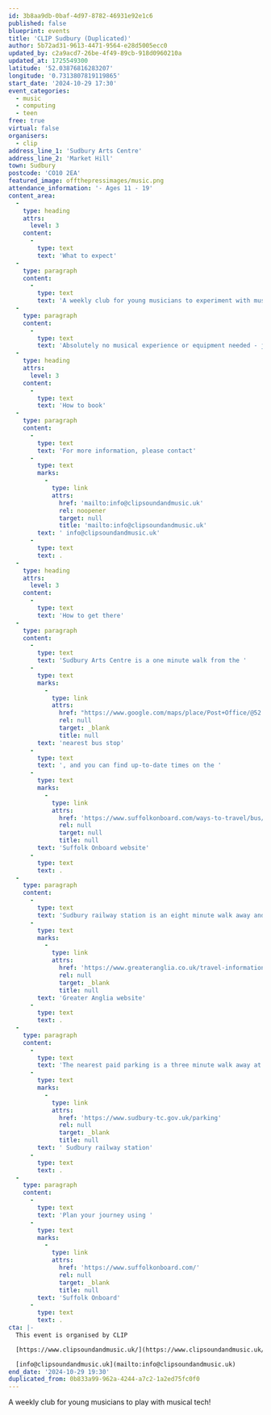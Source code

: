 ```yaml
---
id: 3b8aa9db-0baf-4d97-8782-46931e92e1c6
published: false
blueprint: events
title: 'CLIP Sudbury (Duplicated)'
author: 5b72ad31-9613-4471-9564-e28d5005ecc0
updated_by: c2a9acd7-26be-4f49-89cb-918d0960210a
updated_at: 1725549300
latitude: '52.03876816283207'
longitude: '0.7313807819119865'
start_date: '2024-10-29 17:30'
event_categories:
  - music
  - computing
  - teen
free: true
virtual: false
organisers:
  - clip
address_line_1: 'Sudbury Arts Centre'
address_line_2: 'Market Hill'
town: Sudbury
postcode: 'CO10 2EA'
featured_image: offthepressimages/music.png
attendance_information: '- Ages 11 - 19'
content_area:
  -
    type: heading
    attrs:
      level: 3
    content:
      -
        type: text
        text: 'What to expect'
  -
    type: paragraph
    content:
      -
        type: text
        text: 'A weekly club for young musicians to experiment with musical tech, play sound and music games and work collaboratively in a fun and supportive musical environment.'
  -
    type: paragraph
    content:
      -
        type: text
        text: 'Absolutely no musical experience or equipment needed - just bring yourself!'
  -
    type: heading
    attrs:
      level: 3
    content:
      -
        type: text
        text: 'How to book'
  -
    type: paragraph
    content:
      -
        type: text
        text: 'For more information, please contact'
      -
        type: text
        marks:
          -
            type: link
            attrs:
              href: 'mailto:info@clipsoundandmusic.uk'
              rel: noopener
              target: null
              title: 'mailto:info@clipsoundandmusic.uk'
        text: ' info@clipsoundandmusic.uk'
      -
        type: text
        text: .
  -
    type: heading
    attrs:
      level: 3
    content:
      -
        type: text
        text: 'How to get there'
  -
    type: paragraph
    content:
      -
        type: text
        text: 'Sudbury Arts Centre is a one minute walk from the '
      -
        type: text
        marks:
          -
            type: link
            attrs:
              href: "https://www.google.com/maps/place/Post+Office/@52.0390059,0.7290549,17z/data=!4m23!1m16!4m15!1m6!1m2!1s0x47d85572debceccf:0xe403bdb3949223c3!2sPost+Office,+Sudbury+CO10+1RF!2m2!1d0.731874!2d52.039402!1m6!1m2!1s0x47d855731b7ce873:0x7277a1b5616dca22!2sSudbury+Arts+Centre,+Arts+Centre+(St+Peter's,+Market+Hill,+Sudbury+CO10+2EA!2m2!1d0.7314094!2d52.0386735!3e2!3m5!1s0x47d85572debceccf:0xe403bdb3949223c3!8m2!3d52.039402!4d0.731874!16s%2Fg%2F1q67mf02b?entry=ttu&g_ep=EgoyMDI0MDkwMi4xIKXMDSoASAFQAw%3D%3D"
              rel: null
              target: _blank
              title: null
        text: 'nearest bus stop'
      -
        type: text
        text: ', and you can find up-to-date times on the '
      -
        type: text
        marks:
          -
            type: link
            attrs:
              href: 'https://www.suffolkonboard.com/ways-to-travel/bus/bus-timetable-updates/'
              rel: null
              target: null
              title: null
        text: 'Suffolk Onboard website'
      -
        type: text
        text: .
  -
    type: paragraph
    content:
      -
        type: text
        text: 'Sudbury railway station is an eight minute walk away and you can find times on the '
      -
        type: text
        marks:
          -
            type: link
            attrs:
              href: 'https://www.greateranglia.co.uk/travel-information/station-information/suy'
              rel: null
              target: _blank
              title: null
        text: 'Greater Anglia website'
      -
        type: text
        text: .
  -
    type: paragraph
    content:
      -
        type: text
        text: 'The nearest paid parking is a three minute walk away at'
      -
        type: text
        marks:
          -
            type: link
            attrs:
              href: 'https://www.sudbury-tc.gov.uk/parking'
              rel: null
              target: _blank
              title: null
        text: ' Sudbury railway station'
      -
        type: text
        text: .
  -
    type: paragraph
    content:
      -
        type: text
        text: 'Plan your journey using '
      -
        type: text
        marks:
          -
            type: link
            attrs:
              href: 'https://www.suffolkonboard.com/'
              rel: null
              target: _blank
              title: null
        text: 'Suffolk Onboard'
      -
        type: text
        text: .
cta: |-
  This event is organised by CLIP

  [https://www.clipsoundandmusic.uk/](https://www.clipsoundandmusic.uk/) 

  [info@clipsoundandmusic.uk](mailto:info@clipsoundandmusic.uk)
end_date: '2024-10-29 19:30'
duplicated_from: 0b833a99-962a-4244-a7c2-1a2ed75fc0f0
---
```

A weekly club for young musicians to play with musical tech!